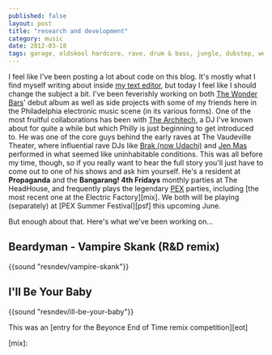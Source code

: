 ```yaml
---
published: false
layout: post
title: "research and development"
category: music
date: 2012-03-18
tags: garage, oldskool hardcore, rave, drum & bass, jungle, dubstep, weird, the architech, tom phoolery
---
```


I feel like I've been posting a lot about code on this blog. It's mostly what I find myself writing about inside [my text editor][subl], but today I feel like I should change the subject a bit. I've been feverishly working on both [The Wonder Bars][bars]' debut album as well as side projects with some of my friends here in the Philadelphia electronic music scene (in its various forms). One of the most fruitful collaborations has been with [The Architech][arch], a DJ I've known about for quite a while but which Philly is just beginning to get introduced to. He was one of the core guys behind the early raves at The Vaudeville Theater, where influential rave DJs like [Brak (now Udachi)][udch] and [Jen Mas][jen] performed in what seemed like uninhabitable conditions. This was all before my time, though, so if you really want to hear the full story you'll just have to come out to one of his shows and ask him yourself. He's a resident at **Propaganda** and the **Bangarang! 4th Fridays** monthly parties at The HeadHouse, and frequently plays the legendary [PEX][pex] parties, including [the most recent one at the Electric Factory][mix]. We both will be playing (separately) at [PEX Summer Festival][psf] this upcoming June.

But enough about that. Here's what we've been working on...

## Beardyman - Vampire Skank (R&D remix)

{{sound "resndev/vampire-skank"}}

## I'll Be Your Baby

{{sound "resndev/ill-be-your-baby"}}

This was an [entry for the Beyonce End of Time remix competition][eot]

[subl]: http://www.sublimetext.com/2
[bars]: http://thewonderbars.com
[arch]: http://soundcloud.com/the-architech-music/trust-me-im-an-architect-sort
[udch]: http://soundcloud.com/udachi
[jen]: http://facebook.com/jenmasdj
[pex]: http://thephiladelphiaexperiment.org/
[mix]:
